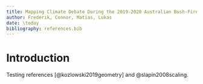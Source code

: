 ```yaml
---
title: Mapping Climate Debate During the 2019-2020 Australian Bush-Fires
author: Frederik, Connor, Matias, Lukas
date: \today
bibliography: references.bib
---
```


# Introduction

Testing references [@kozlowski2019geometry] and @slapin2008scaling. 


